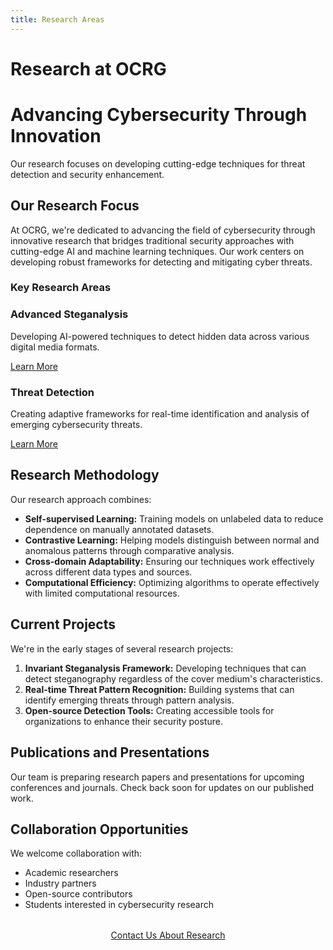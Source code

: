 ```yaml
---
title: Research Areas
---
```


# Research at OCRG

<div class="hero">
  <h1>Advancing Cybersecurity Through Innovation</h1>
  <p>Our research focuses on developing cutting-edge techniques for threat detection and security enhancement.</p>
</div>

## Our Research Focus

At OCRG, we're dedicated to advancing the field of cybersecurity through innovative research that bridges traditional security approaches with cutting-edge AI and machine learning techniques. Our work centers on developing robust frameworks for detecting and mitigating cyber threats.

### Key Research Areas

<div class="feature-grid">
  <div class="feature-card">
    <h3>Advanced Steganalysis</h3>
    <p>Developing AI-powered techniques to detect hidden data across various digital media formats.</p>
    <a href="steganalysis/" class="btn btn-outline">Learn More</a>
  </div>
  
  <div class="feature-card">
    <h3>Threat Detection</h3>
    <p>Creating adaptive frameworks for real-time identification and analysis of emerging cybersecurity threats.</p>
    <a href="threat-detection/" class="btn btn-outline">Learn More</a>
  </div>
</div>

## Research Methodology

Our research approach combines:

- **Self-supervised Learning:** Training models on unlabeled data to reduce dependence on manually annotated datasets.
- **Contrastive Learning:** Helping models distinguish between normal and anomalous patterns through comparative analysis.
- **Cross-domain Adaptability:** Ensuring our techniques work effectively across different data types and sources.
- **Computational Efficiency:** Optimizing algorithms to operate effectively with limited computational resources.

## Current Projects

We're in the early stages of several research projects:

1. **Invariant Steganalysis Framework:** Developing techniques that can detect steganography regardless of the cover medium's characteristics.
2. **Real-time Threat Pattern Recognition:** Building systems that can identify emerging threats through pattern analysis.
3. **Open-source Detection Tools:** Creating accessible tools for organizations to enhance their security posture.

## Publications and Presentations

Our team is preparing research papers and presentations for upcoming conferences and journals. Check back soon for updates on our published work.

## Collaboration Opportunities

We welcome collaboration with:

- Academic researchers
- Industry partners
- Open-source contributors
- Students interested in cybersecurity research

<div style="text-align: center; margin: 2rem 0;">
  <a href="../contact/" class="btn btn-primary">Contact Us About Research</a>
</div> 